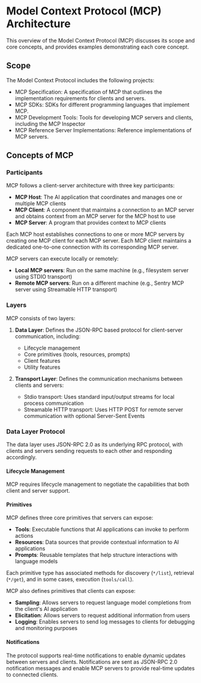 # Model Context Protocol (MCP) Architecture

This overview of the Model Context Protocol (MCP) discusses its scope and core concepts, and provides examples demonstrating each core concept.

## Scope

The Model Context Protocol includes the following projects:

* MCP Specification: A specification of MCP that outlines the implementation requirements for clients and servers.
* MCP SDKs: SDKs for different programming languages that implement MCP.
* MCP Development Tools: Tools for developing MCP servers and clients, including the MCP Inspector
* MCP Reference Server Implementations: Reference implementations of MCP servers.

## Concepts of MCP

### Participants

MCP follows a client-server architecture with three key participants:

* **MCP Host**: The AI application that coordinates and manages one or multiple MCP clients
* **MCP Client**: A component that maintains a connection to an MCP server and obtains context from an MCP server for the MCP host to use
* **MCP Server**: A program that provides context to MCP clients

Each MCP host establishes connections to one or more MCP servers by creating one MCP client for each MCP server. Each MCP client maintains a dedicated one-to-one connection with its corresponding MCP server.

MCP servers can execute locally or remotely:
- **Local MCP servers**: Run on the same machine (e.g., filesystem server using STDIO transport)
- **Remote MCP servers**: Run on a different machine (e.g., Sentry MCP server using Streamable HTTP transport)

### Layers

MCP consists of two layers:

1. **Data Layer**: Defines the JSON-RPC based protocol for client-server communication, including:
   - Lifecycle management
   - Core primitives (tools, resources, prompts)
   - Client features
   - Utility features

2. **Transport Layer**: Defines the communication mechanisms between clients and servers:
   - Stdio transport: Uses standard input/output streams for local process communication
   - Streamable HTTP transport: Uses HTTP POST for remote server communication with optional Server-Sent Events

### Data Layer Protocol

The data layer uses JSON-RPC 2.0 as its underlying RPC protocol, with clients and servers sending requests to each other and responding accordingly.

#### Lifecycle Management

MCP requires lifecycle management to negotiate the capabilities that both client and server support.

#### Primitives

MCP defines three core primitives that servers can expose:

* **Tools**: Executable functions that AI applications can invoke to perform actions
* **Resources**: Data sources that provide contextual information to AI applications
* **Prompts**: Reusable templates that help structure interactions with language models

Each primitive type has associated methods for discovery (`*/list`), retrieval (`*/get`), and in some cases, execution (`tools/call`).

MCP also defines primitives that clients can expose:

* **Sampling**: Allows servers to request language model completions from the client's AI application
* **Elicitation**: Allows servers to request additional information from users
* **Logging**: Enables servers to send log messages to clients for debugging and monitoring purposes

#### Notifications

The protocol supports real-time notifications to enable dynamic updates between servers and clients. Notifications are sent as JSON-RPC 2.0 notification messages and enable MCP servers to provide real-time updates to connected clients.